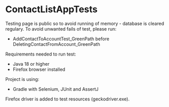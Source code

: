 # ContactListAppTests

Testing page is public so to avoid running of memory - database is cleared regulary. 
To avoid unwanted fails of test, please run:
* AddContactToAccountTest_GreenPath before DeletingContactFromAccount_GreenPath

Requirements needed to run test:
* Java 18 or higher
* Firefox browser installed

Project is using:
* Gradle with Selenium, JUnit and AssertJ

Firefox driver is added to test resources (geckodriver.exe).
